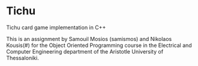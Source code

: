 # Tichu
Tichu card game implementation in C++

This is an assignment by Samouil Mosios (samismos) and Nikolaos Kousis(#) for the Object Oriented Programming course in the Electrical and Computer Engineering department
of the Aristotle University of Thessaloniki. 


